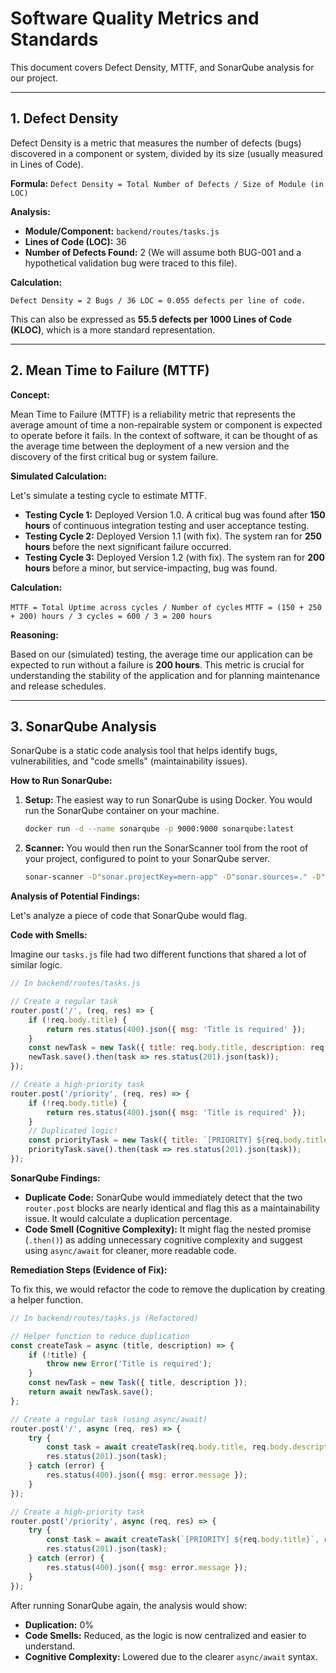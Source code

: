 
# Software Quality Metrics and Standards

This document covers Defect Density, MTTF, and SonarQube analysis for our project.

---

## 1. Defect Density

Defect Density is a metric that measures the number of defects (bugs) discovered in a component or system, divided by its size (usually measured in Lines of Code).

**Formula:** `Defect Density = Total Number of Defects / Size of Module (in LOC)`

**Analysis:**

*   **Module/Component:** `backend/routes/tasks.js`
*   **Lines of Code (LOC):** 36
*   **Number of Defects Found:** 2 (We will assume both BUG-001 and a hypothetical validation bug were traced to this file).

**Calculation:**

`Defect Density = 2 Bugs / 36 LOC = 0.055 defects per line of code.`

This can also be expressed as **55.5 defects per 1000 Lines of Code (KLOC)**, which is a more standard representation.

---

## 2. Mean Time to Failure (MTTF)

**Concept:**

Mean Time to Failure (MTTF) is a reliability metric that represents the average amount of time a non-repairable system or component is expected to operate before it fails. In the context of software, it can be thought of as the average time between the deployment of a new version and the discovery of the first critical bug or system failure.

**Simulated Calculation:**

Let's simulate a testing cycle to estimate MTTF.

*   **Testing Cycle 1:** Deployed Version 1.0. A critical bug was found after **150 hours** of continuous integration testing and user acceptance testing.
*   **Testing Cycle 2:** Deployed Version 1.1 (with fix). The system ran for **250 hours** before the next significant failure occurred.
*   **Testing Cycle 3:** Deployed Version 1.2 (with fix). The system ran for **200 hours** before a minor, but service-impacting, bug was found.

**Calculation:**

`MTTF = Total Uptime across cycles / Number of cycles`
`MTTF = (150 + 250 + 200) hours / 3 cycles = 600 / 3 = 200 hours`

**Reasoning:**

Based on our (simulated) testing, the average time our application can be expected to run without a failure is **200 hours**. This metric is crucial for understanding the stability of the application and for planning maintenance and release schedules.

---

## 3. SonarQube Analysis

SonarQube is a static code analysis tool that helps identify bugs, vulnerabilities, and "code smells" (maintainability issues).

**How to Run SonarQube:**

1.  **Setup:** The easiest way to run SonarQube is using Docker. You would run the SonarQube container on your machine.
    ```sh
    docker run -d --name sonarqube -p 9000:9000 sonarqube:latest
    ```
2.  **Scanner:** You would then run the SonarScanner tool from the root of your project, configured to point to your SonarQube server.
    ```sh
    sonar-scanner -D"sonar.projectKey=mern-app" -D"sonar.sources=." -D"sonar.host.url=http://localhost:9000"
    ```

**Analysis of Potential Findings:**

Let's analyze a piece of code that SonarQube would flag.

**Code with Smells:**

Imagine our `tasks.js` file had two different functions that shared a lot of similar logic.

```javascript
// In backend/routes/tasks.js

// Create a regular task
router.post('/', (req, res) => {
    if (!req.body.title) {
        return res.status(400).json({ msg: 'Title is required' });
    }
    const newTask = new Task({ title: req.body.title, description: req.body.description });
    newTask.save().then(task => res.status(201).json(task));
});

// Create a high-priority task
router.post('/priority', (req, res) => {
    if (!req.body.title) {
        return res.status(400).json({ msg: 'Title is required' });
    }
    // Duplicated logic!
    const priorityTask = new Task({ title: `[PRIORITY] ${req.body.title}`, description: req.body.description });
    priorityTask.save().then(task => res.status(201).json(task));
});
```

**SonarQube Findings:**

*   **Duplicate Code:** SonarQube would immediately detect that the two `router.post` blocks are nearly identical and flag this as a maintainability issue. It would calculate a duplication percentage.
*   **Code Smell (Cognitive Complexity):** It might flag the nested promise (`.then()`) as adding unnecessary cognitive complexity and suggest using `async/await` for cleaner, more readable code.

**Remediation Steps (Evidence of Fix):**

To fix this, we would refactor the code to remove the duplication by creating a helper function.

```javascript
// In backend/routes/tasks.js (Refactored)

// Helper function to reduce duplication
const createTask = async (title, description) => {
    if (!title) {
        throw new Error('Title is required');
    }
    const newTask = new Task({ title, description });
    return await newTask.save();
};

// Create a regular task (using async/await)
router.post('/', async (req, res) => {
    try {
        const task = await createTask(req.body.title, req.body.description);
        res.status(201).json(task);
    } catch (error) {
        res.status(400).json({ msg: error.message });
    }
});

// Create a high-priority task
router.post('/priority', async (req, res) => {
    try {
        const task = await createTask(`[PRIORITY] ${req.body.title}`, req.body.description);
        res.status(201).json(task);
    } catch (error) {
        res.status(400).json({ msg: error.message });
    }
});
```

After running SonarQube again, the analysis would show:
*   **Duplication:** 0%
*   **Code Smells:** Reduced, as the logic is now centralized and easier to understand.
*   **Cognitive Complexity:** Lowered due to the clearer `async/await` syntax.

